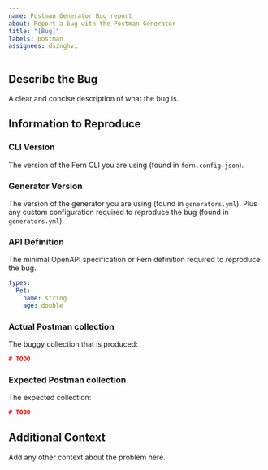 ```yaml
---
name: Postman Generator Bug report
about: Report a bug with the Postman Generator
title: "[Bug]"
labels: postman
assignees: dsinghvi
---
```


## Describe the Bug

A clear and concise description of what the bug is.

## Information to Reproduce

### CLI Version

The version of the Fern CLI you are
using (found in `fern.config.json`).

### Generator Version

The version of the generator you are using (found in `generators.yml`). Plus any custom configuration required to reproduce the bug (found in `generators.yml`).

### API Definition

The minimal OpenAPI specification or Fern definition required to reproduce the bug.

```yaml
types:
  Pet:
    name: string
    age: double
```

### Actual Postman collection

The buggy collection that is produced:

```json
# TODO
```

### Expected Postman collection

The expected collection:

```json
# TODO
```

## Additional Context

Add any other context about the problem here.

